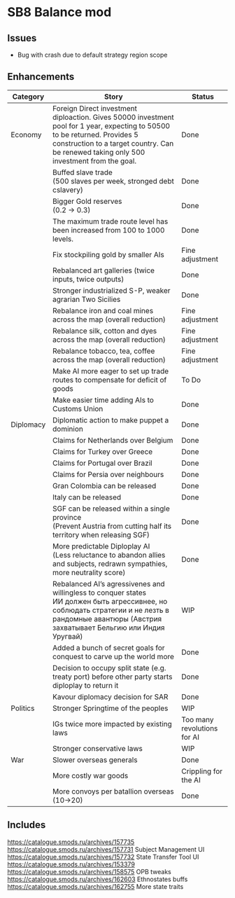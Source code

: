 # SB8 Balance mod

## Issues

- Bug with crash due to default strategy region scope

## Enhancements

| Category  | Story                                                        | Status                      |
| --------- | ------------------------------------------------------------ | --------------------------- |
| Economy   | Foreign Direct investment diploaction. Gives 50000 investment pool for 1 year, expecting to 50500 to be returned. Provides 5 construction to a target country. Can be renewed taking only 500 investment from the goal. | Done                        |
|           | Buffed slave trade<br />(500 slaves per week, stronged debt cslavery) | Done                        |
|           | Bigger Gold reserves<br />(0.2 -> 0.3)                       | Done                        |
|           | The maximum trade route level has been increased from 100 to 1000 levels. | Done                        |
|           | Fix stockpiling gold by smaller AIs                          | Fine adjustment             |
|           | Rebalanced art galleries (twice inputs, twice outputs)       | Done                        |
|           | Stronger industrialized S-P, weaker agrarian Two Sicilies    | Done                        |
|           | Rebalance iron and coal mines across the map (overall reduction) | Fine adjustment             |
|           | Rebalance silk, cotton and dyes across the map (overall reduction) | Fine adjustment             |
|           | Rebalance tobacco, tea, coffee across the map (overall reduction) | Fine adjustment             |
|           | Make AI more eager to set up trade routes to compensate for deficit of goods | To Do                       |
|           | Make easier time adding AIs to Customs Union                 | Done                        |
| Diplomacy | Diplomatic action to make puppet a dominion                  | Done                        |
|           | Claims for Netherlands over Belgium                          | Done                        |
|           | Claims for Turkey over Greece                                | Done                        |
|           | Claims for Portugal over Brazil                              | Done                        |
|           | Claims for Persia over neighbours                            | Done                        |
|           | Gran Colombia can be released                                | Done                        |
|           | Italy can be released                                        | Done                        |
|           | SGF can be released within a single province<br />(Prevent Austria from cutting half its territory when releasing SGF) | Done                        |
|           | More predictable Diploplay AI<br />(Less reluctance to abandon allies and subjects, redrawn sympathies, more neutrality score) | Done                        |
|           | Rebalanced AI’s agressivenes and willingless to conquer states<br />ИИ должен быть агрессивнее, но соблюдать стратегии и не лезть в рандомные авантюры (Австрия захватывает Бельгию или Индия Уругвай) | WIP                         |
|           | Added a bunch of secret goals for conquest to carve up the world more | Done                        |
|           | Decision to occupy split state (e.g. treaty port) before other party starts diploplay to return it | Done                        |
|           | Kavour diplomacy decision for SAR                            | Done                        |
| Politics  | Stronger Springtime of the peoples                           | WIP                         |
|           | IGs twice more impacted by existing laws                     | Too many revolutions for AI |
|           | Stronger conservative laws                                   | WIP                         |
| War       | Slower overseas generals                                     | Done                        |
|           | More costly war goods                                        | Crippling for the AI        |
|           | More convoys per batallion overseas<br />(10->20)            | Done                        |

## Includes

https://catalogue.smods.ru/archives/157735
https://catalogue.smods.ru/archives/157731 Subject Management UI
https://catalogue.smods.ru/archives/157732 State Transfer Tool UI
https://catalogue.smods.ru/archives/153379
https://catalogue.smods.ru/archives/158575 OPB tweaks
https://catalogue.smods.ru/archives/162603 Ethnostates buffs
https://catalogue.smods.ru/archives/162755 More state traits